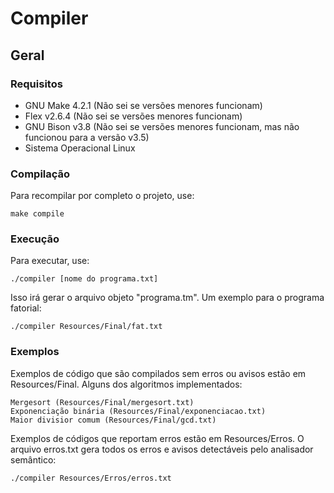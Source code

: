 


# Compiler

## Geral
### Requisitos
- GNU Make 4.2.1 (Não sei se versões menores funcionam)
- Flex v2.6.4 (Não sei se versões menores funcionam)
- GNU Bison v3.8 (Não sei se versões menores funcionam, mas não funcionou para a versão v3.5)
- Sistema Operacional Linux
### Compilação
Para recompilar por completo o projeto, use: 

    make compile

### Execução
Para executar, use:

    ./compiler [nome do programa.txt]

Isso irá gerar o arquivo objeto "programa.tm". Um exemplo para o programa fatorial:

    ./compiler Resources/Final/fat.txt

### Exemplos

Exemplos de código que são compilados sem erros ou avisos estão em Resources/Final. Alguns dos algoritmos implementados:

    Mergesort (Resources/Final/mergesort.txt)
    Exponenciação binária (Resources/Final/exponenciacao.txt)
    Maior divisior comum (Resources/Final/gcd.txt)

Exemplos de códigos que reportam erros estão em Resources/Erros.
O arquivo erros.txt gera todos os erros e avisos detectáveis pelo analisador semântico:

    ./compiler Resources/Erros/erros.txt